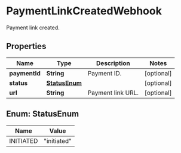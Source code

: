

# PaymentLinkCreatedWebhook

Payment link created.

## Properties

| Name | Type | Description | Notes |
|------------ | ------------- | ------------- | -------------|
|**paymentId** | **String** | Payment ID. |  [optional] |
|**status** | [**StatusEnum**](#StatusEnum) |  |  [optional] |
|**url** | **String** | Payment link URL. |  [optional] |



## Enum: StatusEnum

| Name | Value |
|---- | -----|
| INITIATED | &quot;initiated&quot; |



